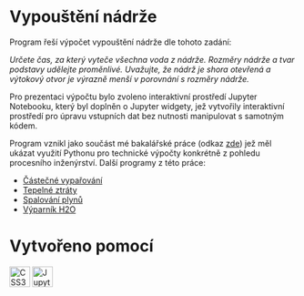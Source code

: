# Vypouštění nádrže

<p>Program řeší výpočet vypouštění nádrže dle tohoto zadání:

<i>Určete čas, za který vyteče všechna voda z nádrže. Rozměry nádrže a tvar podstavy udělejte proměnlivé. Uvažujte, že nádrž je shora otevřená a výtokový otvor je výrazně menší v porovnání s rozměry nádrže.</i> </p>

<p>Pro prezentaci výpočtu bylo zvoleno interaktivní prostředí Jupyter Notebooku, který byl doplněn o Jupyter widgety, jež vytvořily interaktivní prostředí pro úpravu vstupních dat bez nutnosti manipulovat s samotným kódem.
</p>

<p>Program vznikl jako součást mé bakalářské práce (odkaz <a href="https://www.vut.cz/studenti/zav-prace/detail/116680">zde</a>) jež měl ukázat využití Pythonu pro technické výpočty konkrétně z pohledu procesního inženýrství.
Další programy z této práce:</p>

<ul>
    <li><a href="https://github.com/JanKomis/vyparovani">Částečné vypařování</a></li>
    <li><a href="https://github.com/JanKomis/vypousteniNadrze">Tepelné ztráty</a></li>
    <li><a href="https://github.com/JanKomis/spalovaniJupyter">Spalování plynů</a></li>
    <li><a href="https://github.com/JanKomis/vyparnikH2O">Výparník H2O</a></li>
</ul>

# Vytvořeno pomocí

<p align="left">
<a href="https://www.w3.org/TR/CSS/#css" target="_blank" rel="noreferrer"><img src="https://upload.wikimedia.org/wikipedia/commons/thumb/c/c3/Python-logo-notext.svg/800px-Python-logo-notext.svg.png" height="36" alt="CSS3" /></a>
<a href="https://jupyter.org" target="_blank" rel="noreferrer"><img src="https://upload.wikimedia.org/wikipedia/commons/thumb/3/38/Jupyter_logo.svg/640px-Jupyter_logo.svg.png" height="36" alt="Jupyter" /></a>
</p>
